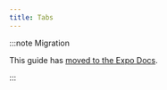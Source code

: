 ```yaml
---
title: Tabs
---
```


:::note Migration

This guide has [moved to the Expo Docs](https://docs.expo.dev/router/advanced/tabs/).

:::
